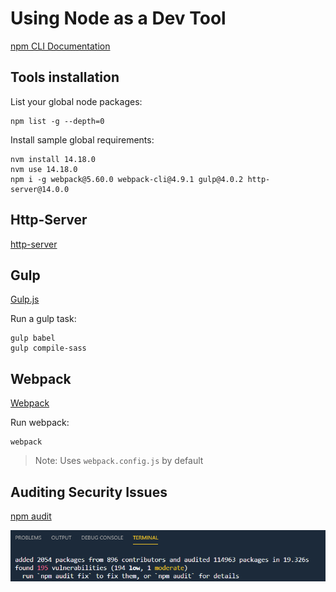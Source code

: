 # Using Node as a Dev Tool

[npm CLI Documentation](https://docs.npmjs.com/cli-documentation/)

## Tools installation

List your global node packages:

```
npm list -g --depth=0
```
Install sample global requirements:

```
nvm install 14.18.0
nvm use 14.18.0
npm i -g webpack@5.60.0 webpack-cli@4.9.1 gulp@4.0.2 http-server@14.0.0 
```

## Http-Server

[http-server](https://github.com/http-party/http-server)

## Gulp

[Gulp.js](https://gulpjs.com/)

Run a gulp task: 

```
gulp babel
gulp compile-sass
```

## Webpack

[Webpack](https://webpack.js.org/)

Run webpack: 

```
webpack
```
> Note: Uses `webpack.config.js` by default

## Auditing Security Issues

[npm audit](https://docs.npmjs.com/cli/audit.html)

![audit](_images/npm-audit.png)
